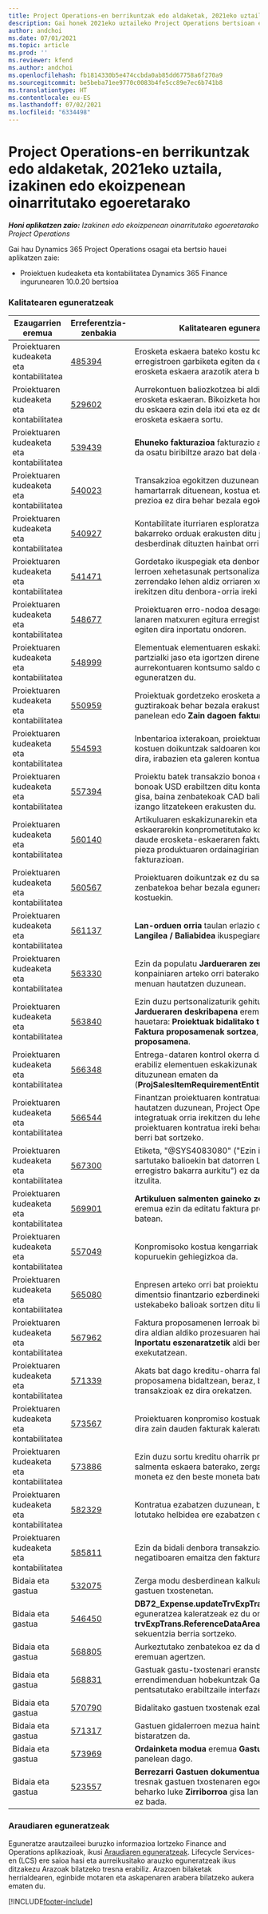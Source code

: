 ```yaml
---
title: Project Operations-en berrikuntzak edo aldaketak, 2021eko uztaila, izakinen edo ekoizpenean oinarritutako egoeretarako
description: Gai honek 2021eko uztaileko Project Operations bertsioan eskuragarri dauden kalitate-eguneratzeei buruzko informazioa eskaintzen du hornitutako / ekoizpenean oinarritutako eszenatokietarako.
author: andchoi
ms.date: 07/01/2021
ms.topic: article
ms.prod: ''
ms.reviewer: kfend
ms.author: andchoi
ms.openlocfilehash: fb1814330b5e474ccbda0ab85dd67758a6f270a9
ms.sourcegitcommit: be5beba71ee9770c0083b4fe5cc89e7ec6b741b8
ms.translationtype: HT
ms.contentlocale: eu-ES
ms.lasthandoff: 07/02/2021
ms.locfileid: "6334498"
---
```

# <a name="whats-new-or-changed-in-project-operations-july-2021-for-stockedproduction-based-scenarios"></a>Project Operations-en berrikuntzak edo aldaketak, 2021eko uztaila, izakinen edo ekoizpenean oinarritutako egoeretarako

_**Honi aplikatzen zaio:** Izakinen edo ekoizpenean oinarritutako egoeretarako Project Operations_

Gai hau Dynamics 365 Project Operations osagai eta bertsio hauei aplikatzen zaie:

- Proiektuen kudeaketa eta kontabilitatea Dynamics 365 Finance ingurunearen 10.0.20 bertsioa
 
### <a name="quality-updates"></a>Kalitatearen eguneratzeak
                                                                                                                                                                                  
| Ezaugarrien eremua                      | Erreferentzia-zenbakia| Kalitatearen eguneratzea                                                                                                                                                                          |
|-----------------------------------|--------|---------------------------------------------------------------------------------------------------------------------------------------------------------------------------------|
| Proiektuaren kudeaketa eta kontabilitatea | [485394](https://fix.lcs.dynamics.com/Issue/Details/?bugId=485394) | Erosketa eskaera bateko kostu konpromisoen erregistroen garbiketa egiten da erosketa eskaera erosketa eskaera arazotik atera bezain laster.                                                                           |
| Proiektuaren kudeaketa eta kontabilitatea | [529602](https://fix.lcs.dynamics.com/Issue/Details/?bugId=529602) | Aurrekontuen baliozkotzea bi aldiz gertatzen da erosketa eskaeran. Bikoizketa horrek esan nahi du eskaera ezin dela itxi eta ez dela dagokion erosketa eskaera sortu.                                                                                                                        |
| Proiektuaren kudeaketa eta kontabilitatea | [539439](https://fix.lcs.dynamics.com/Issue/Details/?bugId=539439) | **Ehuneko fakturazioa** fakturazio araua ezin izan da osatu biribiltze arazo bat dela eta.                                                                              |
| Proiektuaren kudeaketa eta kontabilitatea | [540023](https://fix.lcs.dynamics.com/Issue/Details/?bugId=540023) | Transakzioa egokitzen duzunean eta ehunekoak hamartarrak dituenean, kostua eta salmenta-prezioa ez dira behar bezala egokitzen.                                      |
| Proiektuaren kudeaketa eta kontabilitatea | [540927](https://fix.lcs.dynamics.com/Issue/Details/?bugId=540927) | Kontabilitate iturriaren esploratzaileak ordu-lerro bakarreko orduak erakusten ditu jarduera desberdinak dituzten hainbat orri-lerroetarako.                                      |
| Proiektuaren kudeaketa eta kontabilitatea | [541471](https://fix.lcs.dynamics.com/Issue/Details/?bugId=541471) | Gordetako ikuspegiak eta denbora-orriaren lerroen xehetasunak pertsonalizatzeak sistemak zerrendako lehen aldiz orriaren xehetasunak beti irekitzen ditu denbora-orria ireki nahian.  |
| Proiektuaren kudeaketa eta kontabilitatea | [548677](https://fix.lcs.dynamics.com/Issue/Details/?bugId=548677) | Proiektuaren erro-nodoa desagertu egiten da eta lanaren matxuren egitura erregistroak ezabatu egiten dira inportatu ondoren.                                                                                             |
| Proiektuaren kudeaketa eta kontabilitatea | [548999](https://fix.lcs.dynamics.com/Issue/Details/?bugId=548999) | Elementuak elementuaren eskakizunetik partzialki jaso eta igortzen direnean, sistemak aurrekontuaren kontsumo saldo okerra eguneratzen du. |
| Proiektuaren kudeaketa eta kontabilitatea | [550959](https://fix.lcs.dynamics.com/Issue/Details/?bugId=550959) | Proiektuak gordetzeko erosketa aginduak ez dira guztirakoak behar bezala erakusten **Guztira** panelean edo **Zain dagoen faktura** saretan.                                                                  |
| Proiektuaren kudeaketa eta kontabilitatea | [554593](https://fix.lcs.dynamics.com/Issue/Details/?bugId=554593) | Inbentarioa ixterakoan, proiektuaren elementuen kostuen doikuntzak saldoaren kontuan sartzen dira, irabazien eta galeren kontuaren ordez.                                                            |
| Proiektuaren kudeaketa eta kontabilitatea | [557394](https://fix.lcs.dynamics.com/Issue/Details/?bugId=557394) | Proiektu batek transakzio bonoa eta aurrekontu bonoak USD erabiltzen ditu kontabilitate moneta gisa, baina zenbatekoak CAD baliokidea zein izango litzatekeen erakusten du.              |
| Proiektuaren kudeaketa eta kontabilitatea | [560140](https://fix.lcs.dynamics.com/Issue/Details/?bugId=560140) | Artikuluaren eskakizunarekin eta erosketa-eskaerarekin konprometitutako kostuak oker daude erosketa-eskaeraren faktura prozesuan, pieza produktuaren ordainagirian eta zati fakturazioan.       |
| Proiektuaren kudeaketa eta kontabilitatea | [560567](https://fix.lcs.dynamics.com/Issue/Details/?bugId=560567) | Proiektuaren doikuntzak ez du salmenten zenbatekoa behar bezala eguneratzen zeharkako kostuekin.                                                                                    |
| Proiektuaren kudeaketa eta kontabilitatea | [561137](https://fix.lcs.dynamics.com/Issue/Details/?bugId=561137) | **Lan-orduen orria** taulan erlazio definitua falta da **Langilea / Baliabidea** ikuspegiarekin.                                                                                   |
| Proiektuaren kudeaketa eta kontabilitatea | [563330](https://fix.lcs.dynamics.com/Issue/Details/?bugId=563330) | Ezin da populatu **Jardueraren zenbakia** eremua konpainiaren arteko orri baterako goitibeherako menuan hautatzen duzunean.                                                                 |
| Proiektuaren kudeaketa eta kontabilitatea | [563840](https://fix.lcs.dynamics.com/Issue/Details/?bugId=563840) | Ezin duzu pertsonalizaturik gehitu **Helburua** edo **Jardueraren deskribapena** eremua orrialde hauetara: **Proiektuak bidalitako transakzioa**, **Faktura proposamenak sortzea**, edo **Faktura proposamena**.  |
| Proiektuaren kudeaketa eta kontabilitatea | [566348](https://fix.lcs.dynamics.com/Issue/Details/?bugId=566348) | Entrega-dataren kontrol okerra datuen kudeaketa erabiliz elementuen eskakizunak sortzen dituzunean ematen da (**ProjSalesItemRequirementEntity**).                                              |
| Proiektuaren kudeaketa eta kontabilitatea | [566544](https://fix.lcs.dynamics.com/Issue/Details/?bugId=566544) | Finantzan proiektuaren kontratuaren IDa hautatzen duzunean, Project Operations ingurune integratuak orria irekitzen du lehendik dagoen proiektuaren kontratua ireki beharrean erregistro berri bat sortzeko.                                                                                                                 |
| Proiektuaren kudeaketa eta kontabilitatea | [567300](https://fix.lcs.dynamics.com/Issue/Details/?bugId=567300) |  Etiketa, "@SYS4083080" ("Ezin izan da sartutako balioekin bat datorren Langileen erregistro bakarra aurkitu") ez dago danierara itzulita.                                |
| Proiektuaren kudeaketa eta kontabilitatea | [569901](https://fix.lcs.dynamics.com/Issue/Details/?bugId=569901) | **Artikuluen salmenten gaineko zergaren taldea** eremua ezin da editatu faktura proposamen batean.                                                                               |
| Proiektuaren kudeaketa eta kontabilitatea | [557049](https://fix.lcs.dynamics.com/Issue/Details/?bugId=557049) | Konpromisoko kostua kengarriak ez diren zerga kopuruekin gehiegizkoa da.                                                                                                    |
| Proiektuaren kudeaketa eta kontabilitatea | [565080](https://fix.lcs.dynamics.com/Issue/Details/?bugId=565080) | Enpresen arteko orri bat proiektu anitzekin eta dimentsio finantzario ezberdinekin argitaratzeak ustekabeko balioak sortzen ditu liburu nagusian.                             |
| Proiektuaren kudeaketa eta kontabilitatea | [567962](https://fix.lcs.dynamics.com/Issue/Details/?bugId=567962) | Faktura proposamenen lerroak bikoiztu egiten dira aldian aldiko prozesuaren hainbat kasutan, **Inportatu eszenaratzetik** aldi berean exekutatzean.                                      |
| Proiektuaren kudeaketa eta kontabilitatea | [571339](https://fix.lcs.dynamics.com/Issue/Details/?bugId=571339) | Akats bat dago kreditu-oharra fakturatzeko proposamena bidaltzean, beraz, bonuko transakzioak ez dira orekatzen.    |
| Proiektuaren kudeaketa eta kontabilitatea | [573567](https://fix.lcs.dynamics.com/Issue/Details/?bugId=573567) | Proiektuaren konpromiso kostuak oker bilakatzen dira zain dauden fakturak kaleratu ondoren.                                                                             |
| Proiektuaren kudeaketa eta kontabilitatea | [573886](https://fix.lcs.dynamics.com/Issue/Details/?bugId=573886) | Ezin duzu sortu kreditu oharrik proiektuaren salmenta eskaera baterako, zerga konpainiaren moneta ez den beste moneta batean dagoenean.                                      |
| Proiektuaren kudeaketa eta kontabilitatea | [582329](https://fix.lcs.dynamics.com/Issue/Details/?bugId=582329) | Kontratua ezabatzen duzunean, bezeroarekin lotutako helbidea ere ezabatzen da.                                                                                     |
| Proiektuaren kudeaketa eta kontabilitatea | [585811](https://fix.lcs.dynamics.com/Issue/Details/?bugId=585811) | Ezin da bidali denbora transakzioaren zuzenketa negatiboaren emaitza den faktura proposamenik.                                                                    |
| Bidaia eta gastua                  | [532075](https://fix.lcs.dynamics.com/Issue/Details/?bugId=532075) | Zerga modu desberdinean kalkulatzen da gastuen txostenetan.                                                                                                                  |
| Bidaia eta gastua                  | [546450](https://fix.lcs.dynamics.com/Issue/Details/?bugId=546450) | **DB72_Expense.updateTrvExpTransProjTransId()** eguneratzea kaleratzeak ez du onartzen **trvExpTrans.ReferenceDataAreaId** zenbaki sekuentzia berria sortzeko.                    |
| Bidaia eta gastua                  | [568805](https://fix.lcs.dynamics.com/Issue/Details/?bugId=568805) | Aurkeztutako zenbatekoa ez da derrigorrezko eremuan agertzen.                                                                                                             |
| Bidaia eta gastua                  | [568831](https://fix.lcs.dynamics.com/Issue/Details/?bugId=568831) | Gastuak gastu-txostenari eranstearen errendimenduan hobekuntzak Gastuak berriro pentsatutako erabiltzaile interfazea erabiliz.                                                            |
| Bidaia eta gastua                  | [570790](https://fix.lcs.dynamics.com/Issue/Details/?bugId=570790) | Bidalitako gastuen txostenak ezaba ditzakezu.                                                                                           |
| Bidaia eta gastua                  | [571317](https://fix.lcs.dynamics.com/Issue/Details/?bugId=571317) | Gastuen gidalerroen mezua hainbat aldiz bistaratzen da.                                                                                                       |
| Bidaia eta gastua                  | [573969](https://fix.lcs.dynamics.com/Issue/Details/?bugId=573969) | **Ordainketa modua** eremua **Gastu berria** panelean dago.                                                                                                      |
| Bidaia eta gastua                  | [523557](https://fix.lcs.dynamics.com/Issue/Details/?bugId=523557) | **Berrezarri Gastuen dokumentuaren egoera** tresnak gastuen txostenaren egoera berrezarri beharko luke **Zirriborroa** gisa lan-fluxua aurkitu ez bada. 

### <a name="regulatory-updates"></a>Araudiaren eguneratzeak
Eguneratze arautzaileei buruzko informazioa lortzeko Finance and Operations aplikazioak, ikusi [Araudiaren eguneratzeak](/dynamics365/finance/localizations/regulatory-updates). Lifecycle Services-en (LCS) ere saioa hasi eta aurreikusitako arauzko eguneratzeak ikus ditzakezu Arazoak bilatzeko tresna erabiliz. Arazoen bilaketak herrialdearen, eginbide motaren eta askapenaren arabera bilatzeko aukera ematen du.


[!INCLUDE[footer-include](../../includes/footer-banner.md)]
